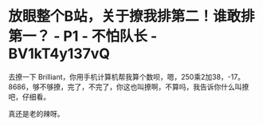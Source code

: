 # 放眼整个B站，关于撩我排第二！谁敢排第一？ - P1 - 不怕队长 - BV1kT4y137vQ

去撩一下 Brilliant，你用手机计算机帮我算个数呗，嗯，250乘2加38，-17。8686，够不够撩，完了，不完了，你这也叫撩啊，不算吗，我告诉你什么叫撩吧，仔细看。

真还是老的辣呀。